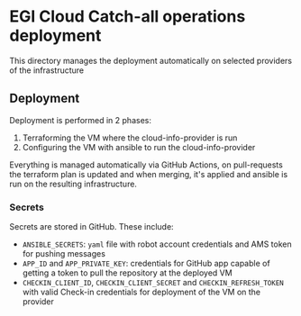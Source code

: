 # EGI Cloud Catch-all operations deployment

This directory manages the deployment automatically on selected providers of
the infrastructure

## Deployment

Deployment is performed in 2 phases:

1. Terraforming the VM where the cloud-info-provider is run
1. Configuring the VM with ansible to run the cloud-info-provider

Everything is managed automatically via GitHub Actions, on pull-requests
the terraform plan is updated and when merging, it's applied and
ansible is run on the resulting infrastructure.

### Secrets

Secrets are stored in GitHub. These include:

- `ANSIBLE_SECRETS`: `yaml` file with robot account credentials and AMS token
  for pushing messages
- `APP_ID` and `APP_PRIVATE_KEY`: credentials for GitHub app capable of
  getting a token to pull the repository at the deployed VM
- `CHECKIN_CLIENT_ID`, `CHECKIN_CLIENT_SECRET` and `CHECKIN_REFRESH_TOKEN` with
  valid Check-in credentials for deployment of the VM on the provider
